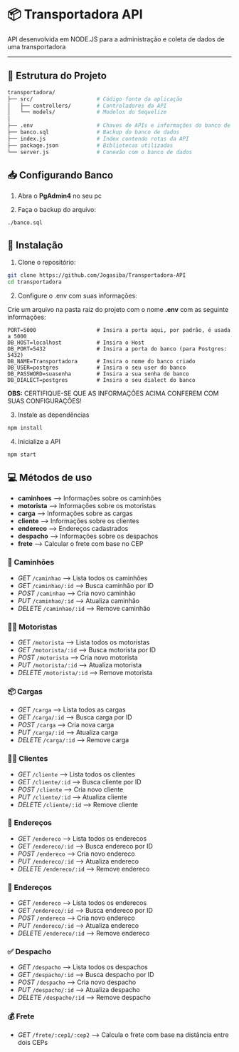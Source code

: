 # 📦 Transportadora API

API desenvolvida em NODE.JS para a administração e coleta de dados de uma transportadora

---

## 📁 Estrutura do Projeto

```bash
transportadora/
├── src/                    # Código fonte da aplicação
│   ├── controllers/        # Controladores da API
│   └── models/             # Modelos do Sequelize
│
├── .env                    # Chaves de APIs e informações do banco de dados local
├── banco.sql               # Backup do banco de dados
├── index.js                # Index contendo rotas da API
├── package.json            # Bibliotecas utilizadas
└── server.js               # Conexão com o banco de dados
```


## 📥 Configurando Banco

1. Abra o **PgAdmin4** no seu pc

2. Faça o backup do arquivo:

```bash
./banco.sql
```


## 🔧 Instalação

1. Clone o repositório:

```bash
git clone https://github.com/Jogasiba/Transportadora-API
cd transportadora
```

2. Configure o .env com suas informações:

Crie um arquivo na pasta raiz do projeto com o nome **.env** com as seguinte informações:

```env
PORT=5000                   # Insira a porta aqui, por padrão, é usada a 5000
DB_HOST=localhost           # Insira o Host
DB_PORT=5432                # Insira a porta do banco (para Postgres: 5432)
DB_NAME=Transportadora      # Insira o nome do banco criado
DB_USER=postgres            # Insira o seu user do banco
DB_PASSWORD=suasenha        # Insira a sua senha do banco
DB_DIALECT=postgres         # Insira o seu dialect do banco
```

**OBS:** CERTIFIQUE-SE QUE AS INFORMAÇÕES ACIMA CONFEREM COM SUAS CONFIGURAÇÕES!

3. Instale as dependências

```bash
npm install
```

4. Inicialize a API

```bash
npm start
```


## 💻 Métodos de uso

- **caminhoes** --> Informações sobre os caminhões
- **motorista** --> Informações sobre os motoristas
- **carga**     --> Informações sobre as cargas
- **cliente**   --> Informações sobre os clientes
- **endereco**  --> Endereços cadastrados
- **despacho**  --> Informações sobre os despachos
- **frete**     --> Calcular o frete com base no CEP

### 🚚 Caminhões
- *GET*    `/caminhao`     --> Lista todos os caminhões
- *GET*    `/caminhao/:id` --> Busca caminhão por ID
- *POST*   `/caminhao`     --> Cria novo caminhão
- *PUT*    `/caminhao/:id` --> Atualiza caminhão
- *DELETE* `/caminhao/:id` --> Remove caminhão

### 🧑‍✈️ Motoristas
- *GET*    `/motorista`     --> Lista todos os motoristas
- *GET*    `/motorista/:id` --> Busca motorista por ID
- *POST*   `/motorista`     --> Cria novo motorista
- *PUT*    `/motorista/:id` --> Atualiza motorista
- *DELETE* `/motorista/:id` --> Remove motorista

### 📦 Cargas
- *GET*    `/carga`     --> Lista todos as cargas
- *GET*    `/carga/:id` --> Busca carga por ID
- *POST*   `/carga`     --> Cria nova carga
- *PUT*    `/carga/:id` --> Atualiza carga
- *DELETE* `/carga/:id` --> Remove carga

### 🧑‍💻 Clientes
- *GET*    `/cliente`     --> Lista todos os clientes
- *GET*    `/cliente/:id` --> Busca cliente por ID
- *POST*   `/cliente`     --> Cria novo cliente
- *PUT*    `/cliente/:id` --> Atualiza cliente
- *DELETE* `/cliente/:id` --> Remove cliente

### 📌 Endereços
- *GET*    `/endereco`     --> Lista todos os enderecos
- *GET*    `/endereco/:id` --> Busca endereco por ID
- *POST*   `/endereco`     --> Cria novo endereco
- *PUT*    `/endereco/:id` --> Atualiza endereco
- *DELETE* `/endereco/:id` --> Remove endereco

### 📍 Endereços
- *GET*    `/endereco`     --> Lista todos os enderecos
- *GET*    `/endereco/:id` --> Busca endereco por ID
- *POST*   `/endereco`     --> Cria novo endereco
- *PUT*    `/endereco/:id` --> Atualiza endereco
- *DELETE* `/endereco/:id` --> Remove endereco

### ✅ Despacho
- *GET*    `/despacho`     --> Lista todos os despachos
- *GET*    `/despacho/:id` --> Busca despacho por ID
- *POST*   `/despacho`     --> Cria novo despacho
- *PUT*    `/despacho/:id` --> Atualiza despacho
- *DELETE* `/despacho/:id` --> Remove despacho

### 💰 Frete
- *GET*    `/frete/:cep1/:cep2` --> Calcula o frete com base na distância entre dois CEPs